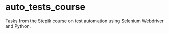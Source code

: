 # auto_tests_course
Tasks from the Stepik course on test automation using Selenium Webdriver and Python.

